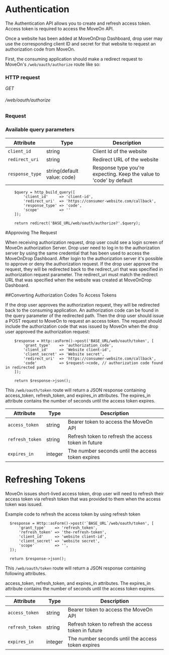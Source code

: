 # Authentication #

The Authentication API allows you to create and refresh access token.
Access token is required to access the MoveOn API.

Once a website has been added at MoveOnDrop Dashboard,
drop user may use the corresponding client ID and secret for that website
to request an authorization code from MoveOn.

First, the consuming application should make a redirect request
to MoveOn's `/web/oauth/authorize` route like so:

### HTTP request ###

<div class="api-endpoint">
	<div class="endpoint-data">
		<i class="label label-post">GET</i>
		<h6>/web/oauth/authorize</h6>
	</div>
</div>

### Request ###

### Available query parameters ###

| Attribute       | Type                        | Description                                                         |
|-----------------|-----------------------------|---------------------------------------------------------------------|
| `client_id`     | string                      | Client Id of the website                                            |
| `redirect_uri`  | string                      | Redirect URL of the website                                         |
| `response_type` | string(default value: code) | Response type you're expecting. Keep the value to 'code' by default |


```phpt
    $query = http_build_query([
        'client_id'     => 'client-id',
        'redirect_uri'  => 'https://consumer-website.com/callback',
        'response_type' => 'code',
        'scope'         => ''
    ]);
 
    return redirect('BASE_URL/web/oauth/authorize?'.$query);
```
#Approving The Request

When receiving authorization request, drop user could see a login screen of MoveOn authorization Server.
Drop user need to log in to the authorization server by using the same credential that has been used to access the MoveOnDrop Dashboard.
After login to the authorization server it's possible to approve or deny the authorization request. 
If the drop user approve the request, they will be redirected back to the redirect_uri that was specified in authorization request parameter.
The redirect_uri must match the redirect URL that was specified when the website was created at MoveOnDrop Dashboard.


##Converting Authorization Codes To Access Tokens

If the drop user approves the authorization request, they will be redirected back to the consuming application. 
An authorization code can be found in the query parameter of the redirected path.
Then the drop user should issue a POST request to MoveOn to request an access token. 
The request should include the authorization code that was issued by 
MoveOn when the drop user approved the authorization request:

```phpt
    $response = Http::asForm()->post('BASE_URL/web/oauth/token', [
        'grant_type'    => 'authorization_code',
        'client_id'     => 'Website client-id',
        'client_secret' => 'Website secret',
        'redirect_uri'  => 'https://consumer-website.com/callback',
        'code'          => $request->code, // authorization code found in redirected path
    ]);
 
    return $response->json();
```
This `/web/oauth/token` route will return a JSON response containing access_token, refresh_token, and expires_in attributes.
The expires_in attribute contains the number of seconds until the access token expires.

| Attribute             | Type    | Description                                         |
|-----------------------|---------|-----------------------------------------------------|
| `access_token`        | string  | Bearer token to access the MoveOn API               |
| `refresh_token`       | string  | Refresh token to refresh the access token in future |
| `expires_in`          | integer | The number seconds until the access token expires   |

# Refreshing Tokens
MoveOn issues short-lived access token, drop user will need to refresh their access token via refresh token 
that was provided to them when the access token was issued.

Example code to refresh the access token by using refresh token

```phpt
  $response = Http::asForm()->post('`BASE_URL`/web/oauth/token', [
      'grant_type'    => 'refresh_token',
      'refresh_token' => 'the-refresh-token',
      'client_id'     => 'website client-id',
      'client_secret' => 'website secret',
      'scope'         => '',
  ]);
  
  return $response->json();
```


This `/web/oauth/token` route will return a JSON response containing following attributes.

access_token, refresh_token, and expires_in attributes. The expires_in attribute contains the number of seconds until the access token expires.


| Attribute             | Type    | Description                                         |
|-----------------------|---------|-----------------------------------------------------|
| `access_token`        | string  | Bearer token to access the MoveOn API               |
| `refresh_token`       | string  | Refresh token to refresh the access token in future |
| `expires_in`          | integer | The number seconds until the access token expires   |
